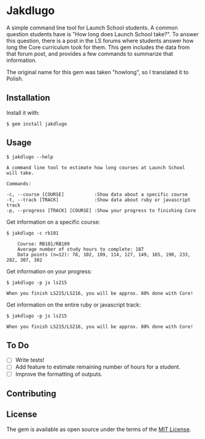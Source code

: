 # Jakdlugo

A simple command line tool for Launch School students. A common question students have is "How long does Launch School take?". To answer this question, there is a post in the LS forums where students answer how long the Core curriculum took for them. This gem includes the data from that forum post, and provides a few commands to summarize that information.

The original name for this gem was taken "howlong", so I translated it to Polish.

## Installation

Install it with:

    $ gem install jakdlugo

## Usage

    $ jakdlugo --help

```
A command line tool to estimate how long courses at Launch School
will take.

Commands:

-c, --course [COURSE]           :Show data about a specific course
-t, --track [TRACK]             :Show data about ruby or javascript track
-p, --progress [TRACK] [COURSE] :Show your progress to finishing Core
```

Get information on a specific course:

    $ jakdlugo -c rb101
```
    Course: RB101/RB109
    Average number of study hours to complete: 187
    Data points (n=12): 78, 102, 109, 114, 127, 149, 165, 190, 233, 282, 307, 382
```
Get information on your progress:

    $ jakdlugo -p js ls215

`When you finish LS215/LS216, you will be approx. 80% done with Core!`

Get information on the entire ruby or javascript track:

    $ jakdlugo -p js ls215

`When you finish LS215/LS216, you will be approx. 80% done with Core!`

## To Do

- [ ] Write tests!
- [ ] Add feature to estimate remaining number of hours for a student.
- [ ] Improve the formatting of outputs.

## Contributing


## License

The gem is available as open source under the terms of the [MIT License](https://opensource.org/licenses/MIT).
